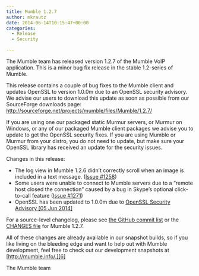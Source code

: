 ```yaml
---
title: Mumble 1.2.7
author: mkrautz
date: 2014-06-14T10:15:47+00:00
categories:
  - Release
  - Security

---
```

The Mumble team has released version 1.2.7 of the Mumble VoIP application. This is a minor bug fix release in the stable 1.2-series of Mumble.<!--more-->

This release contains a couple of bug fixes to the Mumble client and updates OpenSSL to version 1.0.0m due to an OpenSSL security advisory. We advise our users to download this update as soon as possible from our SourceForge downloads page: <http://sourceforge.net/projects/mumble/files/Mumble/1.2.7/>

If you are using one our packaged static Murmur servers, or Murmur on Windows, or any of our packaged Mumble client packages we advise you to update to get the OpenSSL security fixes. If you are using Mumble or Murmur from your distro, you do not need to update, but make sure your OpenSSL library has received an update for the security issues.

Changes in this release:

* The log view in Mumble 1.2.6 didn&#8217;t correctly scroll when an image is included in a text message. ([Issue #1258][1])
* Some users were unable to connect to Mumble servers due to a &#8220;remote host closed the connection&#8221; caused by a bug in Skype&#8217;s optional click-to-call feature ([Issue #1271][2])
* OpenSSL has been updated to 1.0.0m due to [OpenSSL Security Advisory [05 Jun 2014]][3]

For a source-level changelog, please see [the GitHub commit list][4] or the [CHANGES file][5] for Mumble 1.2.7.

All of these changes are already available in our snapshot builds, so if you like living on the bleeding edge and want to help out with Mumble development, feel free to check out our development snapshots at [http://mumble.info/.][6]

The Mumble team

 [1]: https://github.com/mumble-voip/mumble/issues/1258
 [2]: https://github.com/mumble-voip/mumble/issues/1271
 [3]: https://www.openssl.org/news/secadv_20140605.txt
 [4]: https://github.com/mumble-voip/mumble/commits/1.2.7
 [5]: https://github.com/mumble-voip/mumble/blob/1.2.7/CHANGES
 [6]: https://www.mumble.info "https://www.mumble.info"
